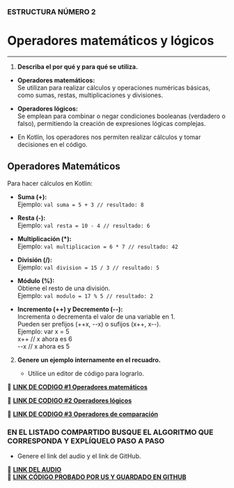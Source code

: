 ### ESTRUCTURA NÚMERO 2  
# Operadores matemáticos y lógicos  

---  

1. **Describa el por qué y para qué se utiliza.**  

- **Operadores matemáticos:**  
  Se utilizan para realizar cálculos y operaciones numéricas básicas, como sumas, restas, multiplicaciones y divisiones.  

- **Operadores lógicos:**  
  Se emplean para combinar o negar condiciones booleanas (verdadero o falso), permitiendo la creación de expresiones lógicas complejas.  

- En Kotlin, los operadores nos permiten realizar cálculos y tomar decisiones en el código.  

## Operadores Matemáticos  
Para hacer cálculos en Kotlin:  

- **Suma (+):**  
  Ejemplo: `val suma = 5 + 3 // resultado: 8`  

- **Resta (-):**  
  Ejemplo: `val resta = 10 - 4 // resultado: 6`  

- **Multiplicación (*):**  
  Ejemplo: `val multiplicacion = 6 * 7 // resultado: 42`  

- **División (/):**  
  Ejemplo: `val division = 15 / 3 // resultado: 5`  

- **Módulo (%):**  
  Obtiene el resto de una división.  
  Ejemplo: `val modulo = 17 % 5 // resultado: 2`  

- **Incremento (++) y Decremento (--):**  
  Incrementa o decrementa el valor de una variable en 1.  
  Pueden ser prefijos (++x, --x) o sufijos (x++, x--).  
  Ejemplo:
  var x = 5  
  x++ // x ahora es 6  
  --x // x ahora es 5
   
2. **Genere un ejemplo internamente en el recuadro.**  

   - Utilice un editor de código para lograrlo.  

🔗 **[LINK DE CODIGO #1 Operadores matemáticos](https://pl.kotl.in/AVXSS7_jD?readOnly=true&theme=darcula)** 

🔗 **[LINK DE CODIGO #2 Operadores lógicos](https://pl.kotl.in/EUQZenHTO?theme=darcula&readOnly=true)**

🔗 **[LINK DE CODIGO #3 Operadores de comparación](https://pl.kotl.in/urkEruCQq?theme=darcula&readOnly=true)**

### EN EL LISTADO COMPARTIDO BUSQUE EL ALGORITMO QUE CORRESPONDA Y EXPLÍQUELO PASO A PASO  
- Genere el link del audio y el link de GitHub.  

🔗 **[LINK DEL AUDIO]()**  
🔗 **[LINK CÓDIGO PROBADO POR US Y GUARDADO EN GITHUB]()**
